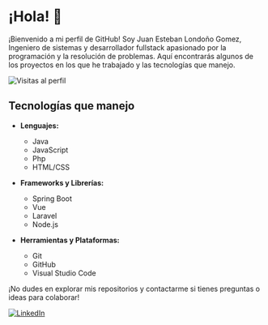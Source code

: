 # ¡Hola! 👋

¡Bienvenido a mi perfil de GitHub! Soy Juan Esteban Londoño Gomez, Ingeniero de sistemas y desarrollador fullstack apasionado por la programación y la resolución de problemas. Aquí encontrarás algunos de los proyectos en los que he trabajado y las tecnologías que manejo.

![Visitas al perfil](https://komarev.com/ghpvc/?username=Estebanxz11&color=green)

## Tecnologías que manejo

- **Lenguajes:**
  - Java
  - JavaScript
  - Php
  - HTML/CSS

- **Frameworks y Librerías:**
  - Spring Boot
  - Vue
  - Laravel
  - Node.js

- **Herramientas y Plataformas:**
  - Git
  - GitHub
  - Visual Studio Code

¡No dudes en explorar mis repositorios y contactarme si tienes preguntas o ideas para colaborar!

[![LinkedIn](https://img.shields.io/badge/LinkedIn-Perfil-blue)](https://www.linkedin.com/in/yourprofile)

